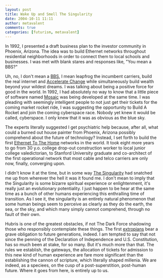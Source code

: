 ```yaml
---
layout: post
title: Wake Up and Smell The Singularity
date: 2004-10-11 11:11
author: metavalent
comments: true
categories: [futurism, metavalent]
---
```

In 1992, I presented a draft business plan to the investor community in Phoenix, Arizona.  The idea was to build Ethernet networks throughout residential neighborhoods in order to connect them to local schools and businesses.  I was met with blank stares and responses like, "You mean a BBS?"

Uh, no, I don't mean a <a href="https://en.wikipedia.org/wiki/Bulletin_board_system">BBS</a>, I mean leapfrog the incumbent carriers, build the real internet and <a href="https://accelerating.org/">Accelerate Change</a> while simultaneously build wealth beyond your wildest dreams.  I was talking about being a positive force for good in the world. In 1992, I had absolutely no way to know that a little piece of software named <a href="https://en.wikipedia.org/wiki/Mosaic_browser">Mosaic</a> was being developed at the same time.  I was pleading with seemingly intelligent people to not just get their tickets for the coming market rocket ride, I was suggesting the opportunity to Build A Rocket and join the coming cyberspace race.  Nobody yet knew it would be called, cyberspace.  I only knew that it was as obvious as the blue sky.

The experts literally suggested I get psychiatric help because, after all, what could a burned out house painter from Phoenix, Arizona possibly comprehend about the future of technology?  Instead, I set forth to build the first <a href="https://en.wikipedia.org/wiki/ETTH">Ethernet To The Home</a> networks in the world.  It took eight more years to go from 30 y.o. college drop-out construction worker to local junior college valedictorian, to Stanford University graduate and co-architect of the first operational network that most cable and telco carriers are only now, finally, converging upon.

I didn't know it at the time, but in some way <a href="https://accelerating.org/articles/comingtechsingularity.html">The Singularity</a> had snatched me up from wherever the hell it was it found me.  I don't mean to imply that the Singularity is some bizarre spiritual experience or enlightenment, it's really just an evolutionary potentiality.  I just happen to be hear at the same time as a bunch of other humans experiencing this enthralling time of transition.  As I see it, the singularity is an entirely natural phenomenon that some human beings seem to perceive as clearly as they do the earth, the sea, or the sky, and which many simply cannot comprehend, through no fault of their own.  

Hubris is one of the greatest obstacles, if not The Dark Force shadowing those who responsibly contemplate these things.  The first <a href="https://extropy.org/">extropians</a> bear a grave obligation to future generations, indeed. I am tempted to say that not since the penning of the Declaration of Independence and U.S. Constitution, has so much been at stake, for so many. But it's much more than that.  The rules we establish, the gateways, the allocation of tickets for admission to this new kind of human experience are fare more significant than the establishing the cannon of scripture, which literally shaped millenia.  We are indeed, as a speciees, on the cusp of a post-superstition, post-human future.  Where it goes from here, is entirely up to us.
